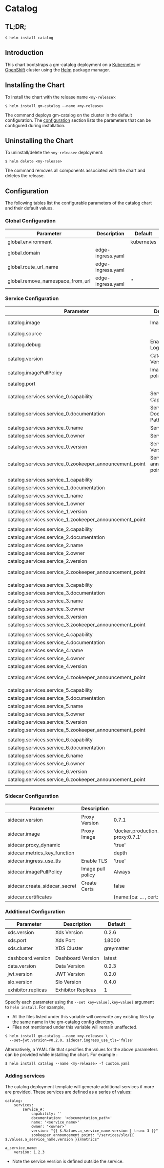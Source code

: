 # Catalog

## TL;DR;

```console
$ helm install catalog
```

## Introduction

This chart bootstraps a gm-catalog deployment on a [Kubernetes](http://kubernetes.io) or [OpenShift](https://www.openshift.com/) cluster using the [Helm](https://helm.sh) package manager.

## Installing the Chart

To install the chart with the release name `<my-release>`:

```console
$ helm install gm-catalog --name <my-release>
```

The command deploys gm-catalog on the cluster in the default configuration. The [configuration](#configuration) section lists the parameters that can be configured during installation.

## Uninstalling the Chart

To uninstall/delete the `<my-release>` deployment:

```console
$ helm delete <my-release>
```

The command removes all components associated with the chart and deletes the release.

## Configuration

The following tables list the configurable parameters of the catalog chart and their default values.

### Global Configuration

| Parameter                        | Description       | Default    |
| -------------------------------- | ----------------- | ---------- |
| global.environment               |                   | kubernetes |
| global.domain                    | edge-ingress.yaml |            |
| global.route_url_name            | edge-ingress.yaml |            |
| global.remove_namespace_from_url | edge-ingress.yaml | ''         |

### Service Configuration

| Parameter                                               | Description                | Default                                                        |
| ------------------------------------------------------- | -------------------------- | -------------------------------------------------------------- |
| catalog.image                                           | Image                      | docker.production.deciphernow.com/deciphernow/gm-catalog:0.3.6 |
| catalog.source                                          |                            | xds                                                            |
| catalog.debug                                           | Enable Logging             | 'false'                                                        |
| catalog.version                                         | Catalog Version            | 0.3.6                                                          |
| catalog.imagePullPolicy                                 | Image pull policy          | Always                                                         |
| catalog.port                                            |                            | 9080                                                           |
|                                                         |                            |                                                                |
| catalog.services.service_0.capability                   | Service Capability         | 'Grey Matter'                                                  |
| catalog.services.service_0.documentation                | Service Documentation Path | ''                                                             |
| catalog.services.service_0.name                         | Service Name               | 'Grey Matter Catalog'                                          |
| catalog.services.service_0.owner                        | Service Owner              | 'Decipher'                                                     |
| catalog.services.service_0.version                      | Service Version            | "{{ \$.Values.catalog.version \| trunc 3 }}"                   |
| catalog.services.service_0.zookeeper_announcement_point | Service ZK announce point  | "/services/catalog/{{ $.Values.catalog.version }}/metrics"     |
|                                                         |                            |                                                                |
| catalog.services.service_1.capability                   |                            | 'Grey Matter'                                                  |
| catalog.services.service_1.documentation                |                            | ''                                                             |
| catalog.services.service_1.name                         |                            | 'Grey Matter Control'                                          |
| catalog.services.service_1.owner                        |                            | 'Decipher'                                                     |
| catalog.services.service_1.version                      |                            | "{{ \$.Values.xds.version \| trunc 3 }}"                       |
| catalog.services.service_1.zookeeper_announcement_point |                            | "/services/xds/{{ $.Values.xds.version }}/metrics"             |
|                                                         |                            |                                                                |
| catalog.services.service_2.capability                   |                            | 'Grey Matter'                                                  |
| catalog.services.service_2.documentation                |                            | ''                                                             |
| catalog.services.service_2.name                         |                            | 'Grey Matter Dashboard'                                        |
| catalog.services.service_2.owner                        |                            | 'Decipher'                                                     |
| catalog.services.service_2.version                      |                            | "{{ \$.Values.dashboard.version \| trunc 3 }}"                 |
| catalog.services.service_2.zookeeper_announcement_point |                            | "/services/dashboard/{{ $.Values.dashboard.version }}/metrics" |
|                                                         |                            |                                                                |
| catalog.services.service_3.capability                   |                            | 'Grey Matter'                                                  |
| catalog.services.service_3.documentation                |                            | '/services/data/{{ $.Values.data.version }}/'                  |
| catalog.services.service_3.name                         |                            | 'Grey Matter Data'                                             |
| catalog.services.service_3.owner                        |                            | 'Decipher'                                                     |
| catalog.services.service_3.version                      |                            | "{{ \$.Values.data.version \| trunc 3 }}"                      |
| catalog.services.service_3.zookeeper_announcement_point |                            | "/services/data/{{ $.Values.data.version }}/metrics"           |
|                                                         |                            |                                                                |
| catalog.services.service_4.capability                   |                            | 'Grey Matter'                                                  |
| catalog.services.service_4.documentation                |                            | ''                                                             |
| catalog.services.service_4.name                         |                            | 'Grey Matter JWT Security'                                     |
| catalog.services.service_4.owner                        |                            | 'Decipher'                                                     |
| catalog.services.service_4.version                      |                            | "{{ \$.Values.jwt.version \| trunc 3 }}"                       |
| catalog.services.service_4.zookeeper_announcement_point |                            | "/services/jwt-security/{{ $.Values.jwt.version }}/metrics"    |
|                                                         |                            |                                                                |
| catalog.services.service_5.capability                   |                            | 'Grey Matter'                                                  |
| catalog.services.service_5.documentation                |                            | ''                                                             |
| catalog.services.service_5.name                         |                            | 'Grey Matter Edge'                                             |
| catalog.services.service_5.owner                        |                            | 'Decipher'                                                     |
| catalog.services.service_5.version                      |                            | "{{ \$.Values.sidecar.version \| trunc 3 }}"                   |
| catalog.services.service_5.zookeeper_announcement_point |                            | "/services/edge/{{ $.Values.sidecar.version }}/metrics"        |
|                                                         |                            |                                                                |
| catalog.services.service_6.capability                   |                            | 'Grey Matter'                                                  |
| catalog.services.service_6.documentation                |                            | ''                                                             |
| catalog.services.service_6.name                         |                            | 'Grey Matter Service Level Objectives'                         |
| catalog.services.service_6.owner                        |                            | 'Decipher'                                                     |
| catalog.services.service_6.version                      |                            | "{{ \$.Values.slo.version \| trunc 3 }}"                       |
| catalog.services.service_6.zookeeper_announcement_point |                            | "/services/slo/{{ $.Values.slo.version }}/metrics"             |
|                                                         |                            |                                                                |

### Sidecar Configuration

| Parameter                     | Description       | Default                                                        |
| ----------------------------- | ----------------- | -------------------------------------------------------------- |
| sidecar.version               | Proxy Version     | 0.7.1                                                          |
| sidecar.image                 | Proxy Image       | 'docker.production.deciphernow.com/deciphernow/gm-proxy:0.7.1' |
| sidecar.proxy_dynamic         |                   | 'true'                                                         |
| sidecar.metrics_key_function  |                   | depth                                                          |
| sidecar.ingress_use_tls       | Enable TLS        | 'true'                                                         |
| sidecar.imagePullPolicy       | Image pull policy | Always                                                         |
| sidecar.create_sidecar_secret | Create Certs      | false                                                          |
| sidecar.certificates          |                   | {name:{ca: ... , cert: ... , key ...}}                         |

### Additional Configuration

| Parameter          | Description        | Default    |
| ------------------ | ------------------ | ---------- |
| xds.version        | Xds Version        | 0.2.6      |
| xds.port           | Xds Port           | 18000      |
| xds.cluster        | XDS Cluster        | greymatter |
|                    |                    |            |
| dashboard.version  | Dashboard Version  | latest     |
| data.version       | Data Version       | 0.2.3      |
| jwt.version        | JWT Version        | 0.2.0      |
| slo.version        | Slo Version        | 0.4.0      |
| exhibitor.replicas | Exhibitor Replicas | 1          |

Specify each parameter using the `--set key=value[,key=value]` argument to `helm install`. For example,

- All the files listed under this variable will overwrite any existing files by the same name in the gm-catalog config directory.
- Files not mentioned under this variable will remain unaffected.

```console
$ helm install gm-catalog --name <my-release> \
  --set=jwt.version=v0.2.0, sidecar.ingress_use_tls='false'
```

Alternatively, a YAML file that specifies the values for the above parameters can be provided while installing the chart. For example :

```console
$ helm install catalog --name <my-release> -f custom.yaml
```

### Adding services

The catalog deployment template will generate additional services if more are provided. These services are defined as a series of values:

```console
catalog:
    services:
        service_#:
            capability: ''
            documentation: '<documentation_path>'
            name: '<service_name>'
            owner: '<owner>'
            version: "{{ $.Values.a_service_name.version | trunc 3 }}"
            zookeeper_announcement_point: "/services/slo/{{ $.Values.a_service_name.version }}/metrics"

a_service_name:
    version: 1.2.3
```

- Note the service version is defined outside the service.
